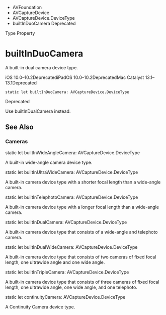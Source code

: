 

- AVFoundation
- AVCaptureDevice
- AVCaptureDevice.DeviceType
-  builtInDuoCamera Deprecated

Type Property

# builtInDuoCamera

A built-in dual camera device type.

iOS 10.0–10.2DeprecatediPadOS 10.0–10.2DeprecatedMac Catalyst 13.1–13.1Deprecated

``` source
static let builtInDuoCamera: AVCaptureDevice.DeviceType
```

Deprecated

Use builtInDualCamera instead.

## See Also

### Cameras

static let builtInWideAngleCamera: AVCaptureDevice.DeviceType

A built-in wide-angle camera device type.

static let builtInUltraWideCamera: AVCaptureDevice.DeviceType

A built-in camera device type with a shorter focal length than a wide-angle camera.

static let builtInTelephotoCamera: AVCaptureDevice.DeviceType

A built-in camera device type with a longer focal length than a wide-angle camera.

static let builtInDualCamera: AVCaptureDevice.DeviceType

A built-in camera device type that consists of a wide-angle and telephoto camera.

static let builtInDualWideCamera: AVCaptureDevice.DeviceType

A built-in camera device type that consists of two cameras of fixed focal length, one ultrawide angle and one wide angle.

static let builtInTripleCamera: AVCaptureDevice.DeviceType

A built-in camera device type that consists of three cameras of fixed focal length, one ultrawide angle, one wide angle, and one telephoto.

static let continuityCamera: AVCaptureDevice.DeviceType

A Continuity Camera device type.

